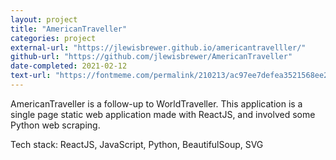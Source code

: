 ```yaml
---
layout: project
title: "AmericanTraveller"
categories: project
external-url: "https://jlewisbrewer.github.io/americantravelller/"
github-url: "https://github.com/jlewisbrewer/AmericanTraveller"
date-completed: 2021-02-12
text-url: "https://fontmeme.com/permalink/210213/ac97ee7defea3521568ee22db9170779.png"
---
```


AmericanTraveller is a follow-up to WorldTraveller. This application is a single page static web application made with ReactJS, and involved some Python web scraping.

Tech stack: ReactJS, JavaScript, Python, BeautifulSoup, SVG